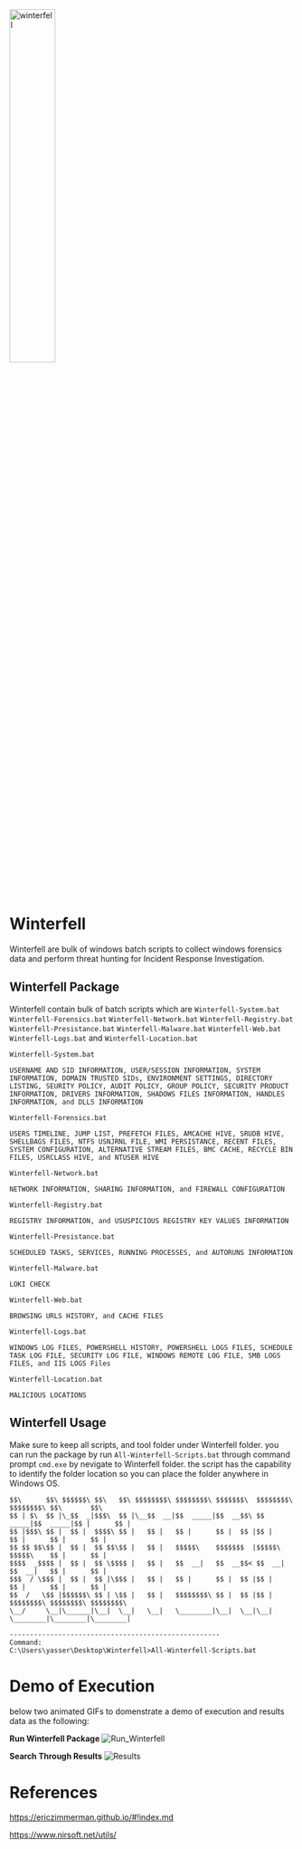 <img src="https://github.com/yasser-alghamdi/winterfell/blob/master/winterfell-logo.jpg" title="winterfell" height="40%" width="40%">

# Winterfell
Winterfell are bulk of windows batch scripts to collect windows forensics data and perform threat hunting for Incident Response Investigation.

## Winterfell Package
Winterfell contain bulk of batch scripts which are `Winterfell-System.bat` `Winterfell-Forensics.bat` `Winterfell-Network.bat` `Winterfell-Registry.bat` `Winterfell-Presistance.bat` `Winterfell-Malware.bat` `Winterfell-Web.bat` `Winterfell-Logs.bat` and `Winterfell-Location.bat`

```
Winterfell-System.bat

USERNAME AND SID INFORMATION, USER/SESSION INFORMATION, SYSTEM INFORMATION, DOMAIN TRUSTED SIDs, ENVIRONMENT SETTINGS, DIRECTORY LISTING, SEURITY POLICY, AUDIT POLICY, GROUP POLICY, SECURITY PRODUCT INFORMATION, DRIVERS INFORMATION, SHADOWS FILES INFORMATION, HANDLES INFORMATION, and DLLS INFORMATION 
```

```
Winterfell-Forensics.bat

USERS TIMELINE, JUMP LIST, PREFETCH FILES, AMCACHE HIVE, SRUDB HIVE, SHELLBAGS FILES, NTFS USNJRNL FILE, WMI PERSISTANCE, RECENT FILES, SYSTEM CONFIGURATION, ALTERNATIVE STREAM FILES, BMC CACHE, RECYCLE BIN FILES, USRCLASS HIVE, and NTUSER HIVE 
```

```
Winterfell-Network.bat

NETWORK INFORMATION, SHARING INFORMATION, and FIREWALL CONFIGURATION
```

```
Winterfell-Registry.bat

REGISTRY INFORMATION, and USUSPICIOUS REGISTRY KEY VALUES INFORMATION
```

```
Winterfell-Presistance.bat

SCHEDULED TASKS, SERVICES, RUNNING PROCESSES, and AUTORUNS INFORMATION
```

```
Winterfell-Malware.bat

LOKI CHECK 
```

```
Winterfell-Web.bat

BROWSING URLS HISTORY, and CACHE FILES 
```

```
Winterfell-Logs.bat

WINDOWS LOG FILES, POWERSHELL HISTORY, POWERSHELL LOGS FILES, SCHEDULE TASK LOG FILE, SECURITY LOG FILE, WINDOWS REMOTE LOG FILE, SMB LOGS FILES, and IIS LOGS Files 
```

```
Winterfell-Location.bat

MALICIOUS LOCATIONS
```

## Winterfell Usage
Make sure to keep all scripts, and tool folder under Winterfell folder. you can run the package by run `All-Winterfell-Scripts.bat` through command prompt `cmd.exe` by nevigate to Winterfell folder. the script has the capability to identify the folder location so you can place the folder anywhere in Windows OS.

```
$$\      $$\ $$$$$$\ $$\   $$\ $$$$$$$$\ $$$$$$$$\ $$$$$$$\  $$$$$$$$\ $$$$$$$$\ $$\       $$\
$$ | $\  $$ |\_$$  _|$$$\  $$ |\__$$  __|$$  _____|$$  __$$\ $$  _____|$$  _____|$$ |      $$ |
$$ |$$$\ $$ |  $$ |  $$$$\ $$ |   $$ |   $$ |      $$ |  $$ |$$ |      $$ |      $$ |      $$ |
$$ $$ $$\$$ |  $$ |  $$ $$\$$ |   $$ |   $$$$$\    $$$$$$$  |$$$$$\    $$$$$\    $$ |      $$ |
$$$$  _$$$$ |  $$ |  $$ \$$$$ |   $$ |   $$  __|   $$  __$$< $$  __|   $$  __|   $$ |      $$ |
$$$  / \$$$ |  $$ |  $$ |\$$$ |   $$ |   $$ |      $$ |  $$ |$$ |      $$ |      $$ |      $$ |
$$  /   \$$ |$$$$$$\ $$ | \$$ |   $$ |   $$$$$$$$\ $$ |  $$ |$$ |      $$$$$$$$\ $$$$$$$$\ $$$$$$$$\
\__/     \__|\______|\__|  \__|   \__|   \________|\__|  \__|\__|      \________|\________|\________|

----------------------------------------------------
Command:
C:\Users\yasser\Desktop\Winterfell>All-Winterfell-Scripts.bat
```

# Demo of Execution
below two animated GIFs to domenstrate a demo of execution and results data as the following:

**Run Winterfell Package**
![Run_Winterfell](https://github.com/yasser-alghamdi/winterfell/blob/master/winterfell.gif?raw=true)

**Search Through Results**
![Results](https://github.com/yasser-alghamdi/winterfell/blob/master/results.gif?raw=true)

# References

https://ericzimmerman.github.io/#!index.md

https://www.nirsoft.net/utils/

